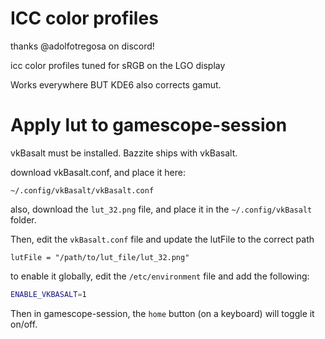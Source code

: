 # ICC color profiles

thanks @adolfotregosa on discord!

icc color profiles tuned for sRGB on the LGO display

Works everywhere BUT KDE6 also corrects gamut.

# Apply lut to gamescope-session

vkBasalt must be installed. Bazzite ships with vkBasalt.

download vkBasalt.conf, and place it here:

`~/.config/vkBasalt/vkBasalt.conf`

also, download the `lut_32.png` file, and place it in the `~/.config/vkBasalt` folder.

Then, edit the `vkBasalt.conf` file and update the lutFile to the correct path

```
lutFile = "/path/to/lut_file/lut_32.png"
```

to enable it globally, edit the `/etc/environment` file and add the following:

```bash
ENABLE_VKBASALT=1
```

Then in gamescope-session, the `home` button (on a keyboard) will toggle it on/off.
